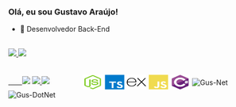 ### Olá, eu sou Gustavo Araújo!

- 🌱 Desenvolvedor Back-End

<br>
<div>
  <a href="https://github.com/gussaraujo">
  <img height="160em" src="https://github-readme-stats.vercel.app/api?username=gussaraujo&show_icons=true&theme=dark&include_all_commits=true&count_private=true"/>
  <img height="160em" src="https://github-readme-stats.vercel.app/api/top-langs/?username=gussaraujo&layout=compact&langs_count=7&theme=dark"/>
</div>
<div style="display: inline_block;"><br><br>
  &nbsp;&nbsp;&nbsp;&nbsp;&nbsp;&nbsp;
  <a href="https://www.instagram.com/gus.js/" target="_blank"><img src="https://img.shields.io/badge/-Instagram-%23E4405F?style=for-the-badge&logo=instagram&logoColor=white" target="_blank"></a>
  <a href = "mailto:gusaraujo2504@gmail.com"><img src="https://img.shields.io/badge/-Gmail-%23333?style=for-the-badge&logo=gmail&logoColor=white" target="_blank">     </a>
  <a href="https://www.linkedin.com/in/gustavo-ara%C3%BAjo-504601214/" target="_blank"><img src="https://img.shields.io/badge/-LinkedIn-%230077B5?style=for-the-badge&logo=linkedin&logoColor=white" target="_blank"></a>
  &nbsp;&nbsp;&nbsp;&nbsp;&nbsp;&nbsp;&nbsp;&nbsp;&nbsp;&nbsp;&nbsp;&nbsp;&nbsp;&nbsp;&nbsp;
  <img align="center" alt="Gus-Node" height="30" width="40" src='https://raw.githubusercontent.com/devicons/devicon/master/icons/nodejs/nodejs-original.svg'>
  <img align="center" alt="Gus-TypeScript" height="30" width="40" src="https://raw.githubusercontent.com/devicons/devicon/2ae2a900d2f041da66e950e4d48052658d850630/icons/typescript/typescript-original.svg">
  <img align="center" alt="Gus-Express" height="30" width="40" src="https://raw.githubusercontent.com/devicons/devicon/2ae2a900d2f041da66e950e4d48052658d850630/icons/express/express-original.svg">
  <img align="center" alt="Gus-Js" height="30" width="40" src="https://raw.githubusercontent.com/devicons/devicon/master/icons/javascript/javascript-plain.svg">
  <img align="center" alt="Gus-Csharp" height="30" width="40" src="https://raw.githubusercontent.com/devicons/devicon/master/icons/csharp/csharp-original.svg">
  <img align="center" alt="Gus-Net" height="30" width="40" src='https://cdn.jsdelivr.net/gh/devicons/devicon/icons/dot-net/dot-net-original.svg'>
  <img align="center" alt="Gus-DotNet" height="30" width="40" src='https://cdn.jsdelivr.net/gh/devicons/devicon/icons/dotnetcore/dotnetcore-original.svg'>
</div>
